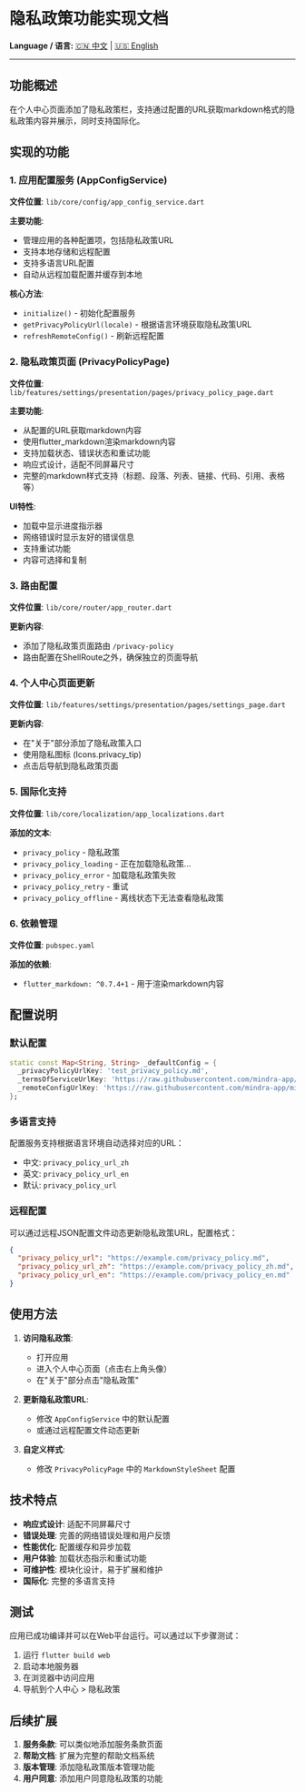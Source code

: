 # 隐私政策功能实现文档

**Language / 语言:** [🇨🇳 中文](#中文) | [🇺🇸 English](privacy_policy_implementation.md)

---

## 功能概述

在个人中心页面添加了隐私政策栏，支持通过配置的URL获取markdown格式的隐私政策内容并展示，同时支持国际化。

## 实现的功能

### 1. 应用配置服务 (AppConfigService)

**文件位置**: `lib/core/config/app_config_service.dart`

**主要功能**:
- 管理应用的各种配置项，包括隐私政策URL
- 支持本地存储和远程配置
- 支持多语言URL配置
- 自动从远程加载配置并缓存到本地

**核心方法**:
- `initialize()` - 初始化配置服务
- `getPrivacyPolicyUrl(locale)` - 根据语言环境获取隐私政策URL
- `refreshRemoteConfig()` - 刷新远程配置

### 2. 隐私政策页面 (PrivacyPolicyPage)

**文件位置**: `lib/features/settings/presentation/pages/privacy_policy_page.dart`

**主要功能**:
- 从配置的URL获取markdown内容
- 使用flutter_markdown渲染markdown内容
- 支持加载状态、错误状态和重试功能
- 响应式设计，适配不同屏幕尺寸
- 完整的markdown样式支持（标题、段落、列表、链接、代码、引用、表格等）

**UI特性**:
- 加载中显示进度指示器
- 网络错误时显示友好的错误信息
- 支持重试功能
- 内容可选择和复制

### 3. 路由配置

**文件位置**: `lib/core/router/app_router.dart`

**更新内容**:
- 添加了隐私政策页面路由 `/privacy-policy`
- 路由配置在ShellRoute之外，确保独立的页面导航

### 4. 个人中心页面更新

**文件位置**: `lib/features/settings/presentation/pages/settings_page.dart`

**更新内容**:
- 在"关于"部分添加了隐私政策入口
- 使用隐私图标 (Icons.privacy_tip)
- 点击后导航到隐私政策页面

### 5. 国际化支持

**文件位置**: `lib/core/localization/app_localizations.dart`

**添加的文本**:
- `privacy_policy` - 隐私政策
- `privacy_policy_loading` - 正在加载隐私政策...
- `privacy_policy_error` - 加载隐私政策失败
- `privacy_policy_retry` - 重试
- `privacy_policy_offline` - 离线状态下无法查看隐私政策

### 6. 依赖管理

**文件位置**: `pubspec.yaml`

**添加的依赖**:
- `flutter_markdown: ^0.7.4+1` - 用于渲染markdown内容

## 配置说明

### 默认配置

```dart
static const Map<String, String> _defaultConfig = {
  _privacyPolicyUrlKey: 'test_privacy_policy.md',
  _termsOfServiceUrlKey: 'https://raw.githubusercontent.com/mindra-app/mindra/main/docs/terms_of_service_zh.md',
  _remoteConfigUrlKey: 'https://raw.githubusercontent.com/mindra-app/mindra/main/config/app_config.json',
};
```

### 多语言支持

配置服务支持根据语言环境自动选择对应的URL：
- 中文: `privacy_policy_url_zh`
- 英文: `privacy_policy_url_en`
- 默认: `privacy_policy_url`

### 远程配置

可以通过远程JSON配置文件动态更新隐私政策URL，配置格式：

```json
{
  "privacy_policy_url": "https://example.com/privacy_policy.md",
  "privacy_policy_url_zh": "https://example.com/privacy_policy_zh.md",
  "privacy_policy_url_en": "https://example.com/privacy_policy_en.md"
}
```

## 使用方法

1. **访问隐私政策**:
   - 打开应用
   - 进入个人中心页面（点击右上角头像）
   - 在"关于"部分点击"隐私政策"

2. **更新隐私政策URL**:
   - 修改 `AppConfigService` 中的默认配置
   - 或通过远程配置文件动态更新

3. **自定义样式**:
   - 修改 `PrivacyPolicyPage` 中的 `MarkdownStyleSheet` 配置

## 技术特点

- **响应式设计**: 适配不同屏幕尺寸
- **错误处理**: 完善的网络错误处理和用户反馈
- **性能优化**: 配置缓存和异步加载
- **用户体验**: 加载状态指示和重试功能
- **可维护性**: 模块化设计，易于扩展和维护
- **国际化**: 完整的多语言支持

## 测试

应用已成功编译并可以在Web平台运行。可以通过以下步骤测试：

1. 运行 `flutter build web`
2. 启动本地服务器
3. 在浏览器中访问应用
4. 导航到个人中心 > 隐私政策

## 后续扩展

1. **服务条款**: 可以类似地添加服务条款页面
2. **帮助文档**: 扩展为完整的帮助文档系统
3. **版本管理**: 添加隐私政策版本管理功能
4. **用户同意**: 添加用户同意隐私政策的功能
